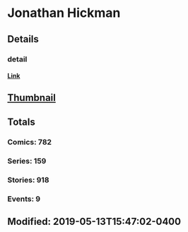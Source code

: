 # Jonathan  Hickman 
## Details
### detail
#### [Link](http://marvel.com/comics/creators/11743/jonathan_hickman?utm_campaign=apiRef&utm_source=225578a89fc76f3d20fbffda5d17a88d)
## [Thumbnail](http://i.annihil.us/u/prod/marvel/i/mg/a/40/5cd9c744af948.jpg)
## Totals
### Comics: 782
### Series: 159
### Stories: 918
### Events: 9
## Modified: 2019-05-13T15:47:02-0400